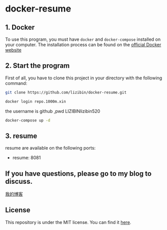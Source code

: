 # docker-resume

## 1. Docker
To use this program, you must have `docker` and `docker-compose` installed on your computer. The installation process can be found on the [official Docker website](https://www.docker.com/)
## 2. Start the program
First of all, you have to clone this project in your directory with the following command:
```Bash
git clone https://github.com/lizibin/docker-resume.git
```
```Bash
docker login repo.1000m.xin
```
the username is github ,pwd LIZIBINlizibin520
```Bash
docker-compose up -d
```

## 3. resume 

resume are available on the following ports:

- resume: 8081
## If you have questions, please go to my blog to discuss.
[我的博客](http://www.zyizou.com) 

## License
This repository is under the MIT license. You can find it [here](https://github.com/lizibin/docker-resume/blob/master/LICENSE).
